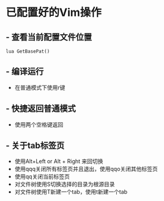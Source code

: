 # 已配置好的Vim操作

## - 查看当前配置文件位置

```shell
lua GetBasePat()
```

## - 编译运行

+ 在普通模式下使用r键

## - 快捷返回普通模式

- 使用两个空格键返回

## - 关于tab标签页

+ 使用Alt+Left or Alt + Right 来回切换
+ 使用qqq关闭所有标签页并且退出，使用qqo关闭其他标签页
+ 使用qq关闭当前标签页
+ 对文件树使用S切换选择的目录为根源目录
+ 对文件树使用T新建一个tab，使用t新建一个tab

